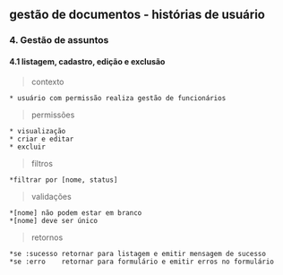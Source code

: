 ## gestão de documentos - histórias de usuário

### 4. Gestão de assuntos
#### 4.1 listagem, cadastro, edição e exclusão
> contexto

    * usuário com permissão realiza gestão de funcionários

> permissões

    * visualização
    * criar e editar
    * excluir

> filtros

    *filtrar por [nome, status]

> validações

    *[nome] não podem estar em branco
    *[nome] deve ser único

> retornos

    *se :sucesso retornar para listagem e emitir mensagem de sucesso
    *se :erro    retornar para formulário e emitir erros no formulário
